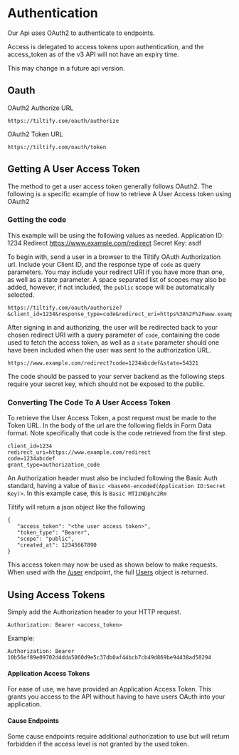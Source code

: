 # Authentication

Our Api uses OAuth2 to authenticate to endpoints.

Access is delegated to access tokens upon authentication, and the access_token
as of the v3 API will not have an expiry time.

This may change in a future api version.

## Oauth

OAuth2 Authorize URL

```
https://tiltify.com/oauth/authorize
```

OAuth2 Token URL

```
https://tiltify.com/oauth/token
```

## Getting A User Access Token

The method to get a user access token generally follows OAuth2. The following is a specific example of how to retrieve A User Access token using OAuth2

### Getting the code

This example will be using the following values as needed.
Application ID: 1234
Redirect https://www.example.com/redirect
Secret Key: asdf

To begin with, send a user in a browser to the Tiltify OAuth Authorization url. Include your Client ID, and the response type of `code` as query parameters.
You may include your redirect URI if you have more than one, as well as a state parameter. A space separated list of scopes may also be added, however, if not included, the `public` scope will be automatically selected.

```
https://tiltify.com/oauth/authorize?&client_id=1234&response_type=code&redirect_uri=https%3A%2F%2Fwww.example.com%2Fredirect&state=54321&scope=public
```

After signing in and authorizing, the user will be redirected back to your chosen redirect URI with a query parameter of `code`, containing the code used to fetch the access token, as well as a `state` parameter should one have been included when the user was sent to the authorization URL.

```
https://www.example.com/redirect?code=1234abcdef&state=54321
```

The code should be passed to your server backend as the following steps require your secret key, which should not be exposed to the public.

### Converting The Code To A User Access Token

To retrieve the User Access Token, a post request must be made to the Token URL. In the body of the url are the following fields in Form Data format. Note specifically that code is the code retrieved from the first step.

```
client_id=1234
redirect_uri=https://www.example.com/redirect
code=1234abcdef
grant_type=authorization_code
```

An Authorization header must also be included following the Basic Auth standard, having a value of `Basic <base64-encoded(Application ID:Secret Key)>`. In this example case, this is `Basic MTIzNDphc2Rm`

Tiltify will return a json object like the following

```
{
   "access_token": "<the user access token>",
   "token_type": "Bearer",
   "scope": "public",
   "created_at": 12345667890
}
```

This access token may now be used as shown below to make requests. When used with the [/user](/endpoints/user.md) endpoint, the full [Users](/entities/user.md) object is returned.

## Using Access Tokens

Simply add the Authorization header to your HTTP request.

```
Authorization: Bearer <access_token>
```

Example:

```
Authorization: Bearer 10b56ef89e09702d4dda5860d9e5c37db0af44bcb7cb49d869be94438ad58294
```

#### Application Access Tokens

For ease of use, we have provided an Application Access Token. This grants you
access to the API without having to have users OAuth into your application.

#### Cause Endpoints

Some cause endpoints require additional authorization to use but will return forbidden if the access level is not granted by the used token.
